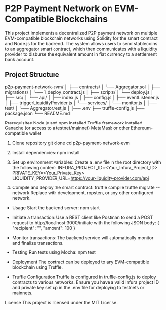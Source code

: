 # P2P Payment Network on EVM-Compatible Blockchains

This project implements a decentralized P2P payment network on multiple EVM-compatible blockchain networks using Solidity for the smart contract and Node.js for the backend. The system allows users to send stablecoins to an aggregator smart contract, which then communicates with a liquidity provider to disburse the equivalent amount in fiat currency to a settlement bank account.

## Project Structure
p2p-payment-network-evm/
│
├── contracts/
│   └── Aggregator.sol
│
├── migrations/
│   └── 1_deploy_contract.js
│
├── scripts/
│   └── deploy.js
│
├── src/
│   └── api/
│       ├── index.js
│       ├── config.js
│       ├── eventListener.js
│       ├── triggerLiquidityProvider.js
│   └── services/
│       └── monitor.js
│
├── test/
│   └── Aggregator.test.js
│
├── .env
├── truffle-config.js
├── package.json
└── README.md

Prerequisites
Node.js and npm installed
Truffle framework installed
Ganache (or access to a testnet/mainnet)
MetaMask or other Ethereum-compatible wallet

1. Clone repository
git clone <repository-url>
cd p2p-payment-network-evm

2. Install dependencies:
npm install

3. Set up environment variables: Create a .env file in the root directory with the following content:
INFURA_PROJECT_ID=<Your_Infura_Project_ID>
PRIVATE_KEY=<Your_Private_Key>
LIQUIDITY_PROVIDER_URL=https://your-liquidity-provider.com/api


4. Compile and deploy the smart contract:
truffle compile
truffle migrate --network <network-name>
Replace <network-name> with development, ropsten, or any other configured network.

- Usage
Start the backend server:
npm start

- Initiate a transaction: Use a REST client like Postman to send a POST request to http://localhost:3000/initiate with the following JSON body:
{
    "recipient": "<recipient-address>",
    "amount": 100
}
- Monitor transactions: The backend service will automatically monitor and finalize transactions.

- Testing
Run tests using Mocha:
npm test

- Deployment
The contract can be deployed to any EVM-compatible blockchain using Truffle.

- Truffle Configuration
Truffle is configured in truffle-config.js to deploy contracts to various networks. Ensure you have a valid Infura project ID and private key set up in the .env file for deploying to testnets or mainnets.

License
This project is licensed under the MIT License.